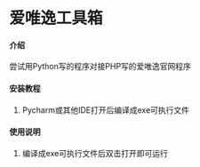 # 爱唯逸工具箱

#### 介绍
尝试用Python写的程序对接PHP写的爱唯逸官网程序


#### 安装教程

1.  Pycharm或其他IDE打开后编译成exe可执行文件

#### 使用说明

1.  编译成exe可执行文件后双击打开即可运行

